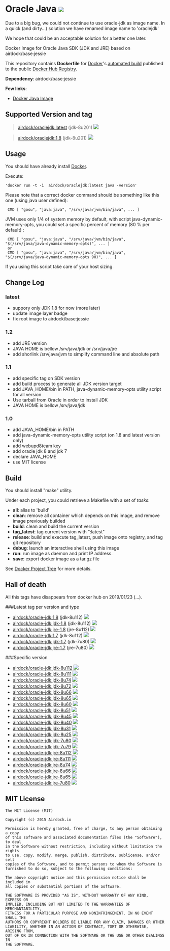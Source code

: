 # Oracle Java [![](https://images.microbadger.com/badges/image/airdock/oraclejdk:latest.svg)](https://microbadger.com/images/airdock/oraclejdk:latest "Get your own image badge on microbadger.com")


Due to a big bug, we could not continue to use oracle-jdk as image name.
In a quick (and dirty...) solution we have renamed image name to 'oraclejdk'

We hope that could be an acceptable solution for a better one later.


Docker Image for Oracle Java SDK (JDK and JRE) based on airdock/base:jessie

This repository contains **Dockerfile** for [Docker](https://www.docker.com/)'s [automated build](https://registry.hub.docker.com/u/airdock/) published to the public [Docker Hub Registry](https://registry.hub.docker.com/).

**Dependency**: airdock/base:jessie

**Few links**:

 - [Docker Java Image](https://github.com/dockerfile/java)

## Supported Version and tag

 > [airdock/oraclejdk:latest](https://github.com/airdock-io/docker-oraclejdk/tree/master/) (jdk-8u201) [![](https://images.microbadger.com/badges/image/airdock/oraclejdk:latest.svg)](https://microbadger.com/images/airdock/oraclejdk:latest 'Get your own image badge on microbadger.com')

 > [airdock/oraclejdk:1.8](https://github.com/airdock-io/docker-oraclejdk/tree/master/) (jdk-8u201) [![](https://images.microbadger.com/badges/image/airdock/oraclejdk:latest.svg)](https://microbadger.com/images/airdock/oraclejdk:latest 'Get your own image badge on microbadger.com')



## Usage

You should have already install [Docker](https://www.docker.com/).

Execute:

	'docker run -t -i  airdock/oraclejdk:latest java -version'

Please note that a correct docker command should be something like this one (using java user defined):

```
 CMD [ "gosu", "java:java", "/srv/java/jvm/bin/java", ... ]
```

JVM uses only 1/4 of system memory by default, with script java-dynamic-memory-opts,
you could set a specific percent of memory (80 % per default) :

```
 CMD [ "gosu", "java:java", "/srv/java/jvm/bin/java", "$(/srv/java/java-dynamic-memory-opts)", ... ]
 or
 CMD [ "gosu", "java:java", "/srv/java/jvm/bin/java", "$(/srv/java/java-dynamic-memory-opts 90)", ... ]
```
If you using this script take care of your host sizing.


## Change Log


### latest
- suppory only JDK 1.8 for now (more later)
- update image layer badge
- fix root image to airdock/base:jessie

### 1.2

- add JRE version
- JAVA HOME is bellow /srv/java/jdk or /srv/java/jre
- add shorlink /srv/java/jvm to simplify command line and absolute path

### 1.1

- add specific tag on SDK version
- add build process to generate all JDK version target
- add JAVA_HOME/bin in PATH, java-dynamic-memory-opts utility script for all version
- Use tarball from Oracle in order to install JDK
- JAVA HOME is bellow /srv/java/jdk

### 1.0

- add JAVA_HOME/bin in PATH
- add java-dynamic-memory-opts utility script (on 1.8 and latest version only)
- add webupd8team key
- add oracle jdk 8 and jdk 7
- declare JAVA_HOME
- use MIT license


## Build

You should install "make" utility.

Under each project, you could retrieve a Makefile with a set of *tasks*:

- **all**: alias to 'build'
- **clean**: remove all container which depends on this image, and remove image previously builded
- **build**: clean and build the current version
- **tag_latest**: tag current version with ":latest"
- **release**: build and execute tag_latest, push image onto registry, and tag git repository
- **debug**: launch an interactive shell using this image
- **run**: run image as daemon and print IP address.
- **save**: export docker image as a tar.gz file

See [Docker Project Tree](https://github.com/airdock-io/docker-base/wiki/Docker-Project-Tree) for more details.

## Hall of death

All this tags have disappears from docker hub on 2019/01/23 (...).


###Latest tag per version and type
 - [airdock/oracle-jdk:1.8](https://github.com/airdock-io/docker-oracle-jdk/tree/master/jdk-1.8) (jdk-8u112) [![](https://images.microbadger.com/badges/image/airdock/oracle-jdk:jdk-8u112.svg)](https://microbadger.com/images/airdock/oracle-jdk:jdk-8u112 'Get your own image badge on microbadger.com') 
  - [airdock/oracle-jdk:jdk-1.8](https://github.com/airdock-io/docker-oracle-jdk/tree/master/jdk-1.8) (jdk-8u112) [![](https://images.microbadger.com/badges/image/airdock/oracle-jdk:jdk-8u112.svg)](https://microbadger.com/images/airdock/oracle-jdk:jdk-8u112 'Get your own image badge on microbadger.com') 
 - [airdock/oracle-jdk:jre-1.8](https://github.com/airdock-io/docker-oracle-jdk/tree/master/jre-1.8) (jre-8u112) [![](https://images.microbadger.com/badges/image/airdock/oracle-jdk:jre-8u112.svg)](https://microbadger.com/images/airdock/oracle-jdk:jre-8u112 'Get your own image badge on microbadger.com') 
 - [airdock/oracle-jdk:1.7](https://github.com/airdock-io/docker-oracle-jdk/tree/master/jdk-1.7) (jdk-8u112) [![](https://images.microbadger.com/badges/image/airdock/oracle-jdk:jdk-8u112.svg)](https://microbadger.com/images/airdock/oracle-jdk:jdk-8u112 'Get your own image badge on microbadger.com') 
 - [airdock/oracle-jdk:jdk-1.7](https://github.com/airdock-io/docker-oracle-jdk/tree/master/jdk-1.7) (jdk-7u80) [![](https://images.microbadger.com/badges/image/airdock/oracle-jdk:jdk-7u80.svg)](https://microbadger.com/images/airdock/oracle-jdk:jdk-7u80 'Get your own image badge on microbadger.com') 
 - [airdock/oracle-jdk:jre-1.7](https://github.com/airdock-io/docker-oracle-jdk/tree/master/jre-1.7) (jre-7u80) [![](https://images.microbadger.com/badges/image/airdock/oracle-jdk:jre-7u80.svg)](https://microbadger.com/images/airdock/oracle-jdk:jre-7u80 'Get your own image badge on microbadger.com') 


###Specific version
 - [airdock/oracle-jdk:jdk-8u112](https://github.com/airdock-io/docker-oracle-jdk/tree/master/jdk-8u112) [![](https://images.microbadger.com/badges/image/airdock/oracle-jdk:jdk-8u112.svg)](https://microbadger.com/images/airdock/oracle-jdk:jdk-8u112 'Get your own image badge on microbadger.com') 
 - [airdock/oracle-jdk:jdk-8u111](https://github.com/airdock-io/docker-oracle-jdk/tree/master/jdk-8u111) [![](https://images.microbadger.com/badges/image/airdock/oracle-jdk:jdk-8u111.svg)](https://microbadger.com/images/airdock/oracle-jdk:jdk-8u111 'Get your own image badge on microbadger.com') 
 - [airdock/oracle-jdk:jdk-8u74](https://github.com/airdock-io/docker-oracle-jdk/tree/master/jdk-8u74) [![](https://images.microbadger.com/badges/image/airdock/oracle-jdk:jdk-8u74.svg)](https://microbadger.com/images/airdock/oracle-jdk:jdk-8u74 'Get your own image badge on microbadger.com') 
 - [airdock/oracle-jdk:jdk-8u72](https://github.com/airdock-io/docker-oracle-jdk/tree/master/jdk-8u72) [![](https://images.microbadger.com/badges/image/airdock/oracle-jdk:jdk-8u72.svg)](https://microbadger.com/images/airdock/oracle-jdk:jdk-8u72 'Get your own image badge on microbadger.com') 
 - [airdock/oracle-jdk:jdk-8u66](https://github.com/airdock-io/docker-oracle-jdk/tree/master/jdk-8u66) [![](https://images.microbadger.com/badges/image/airdock/oracle-jdk:jdk-8u66.svg)](https://microbadger.com/images/airdock/oracle-jdk:jdk-8u66 'Get your own image badge on microbadger.com') 
 - [airdock/oracle-jdk:jdk-8u65](https://github.com/airdock-io/docker-oracle-jdk/tree/master/jdk-8u65) [![](https://images.microbadger.com/badges/image/airdock/oracle-jdk:jdk-8u65.svg)](https://microbadger.com/images/airdock/oracle-jdk:jdk-8u65 'Get your own image badge on microbadger.com') 
 - [airdock/oracle-jdk:jdk-8u60](https://github.com/airdock-io/docker-oracle-jdk/tree/master/jdk-8u60) [![](https://images.microbadger.com/badges/image/airdock/oracle-jdk:jdk-8u60.svg)](https://microbadger.com/images/airdock/oracle-jdk:jdk-8u60 'Get your own image badge on microbadger.com') 
 - [airdock/oracle-jdk:jdk-8u51](https://github.com/airdock-io/docker-oracle-jdk/tree/master/jdk-8u51) [![](https://images.microbadger.com/badges/image/airdock/oracle-jdk:jdk-8u51.svg)](https://microbadger.com/images/airdock/oracle-jdk:jdk-8u51 'Get your own image badge on microbadger.com') 
 - [airdock/oracle-jdk:jdk-8u45](https://github.com/airdock-io/docker-oracle-jdk/tree/master/jdk-8u45) [![](https://images.microbadger.com/badges/image/airdock/oracle-jdk:jdk-8u45.svg)](https://microbadger.com/images/airdock/oracle-jdk:jdk-8u45 'Get your own image badge on microbadger.com') 
 - [airdock/oracle-jdk:jdk-8u40](https://github.com/airdock-io/docker-oracle-jdk/tree/master/jdk-8u40) [![](https://images.microbadger.com/badges/image/airdock/oracle-jdk:jdk-8u40.svg)](https://microbadger.com/images/airdock/oracle-jdk:jdk-8u40 'Get your own image badge on microbadger.com') 
 - [airdock/oracle-jdk:jdk-8u31](https://github.com/airdock-io/docker-oracle-jdk/tree/master/jdk-8u31) [![](https://images.microbadger.com/badges/image/airdock/oracle-jdk:jdk-8u31.svg)](https://microbadger.com/images/airdock/oracle-jdk:jdk-8u31 'Get your own image badge on microbadger.com') 
 - [airdock/oracle-jdk:jdk-8u25](https://github.com/airdock-io/docker-oracle-jdk/tree/master/jdk-8u25) [![](https://images.microbadger.com/badges/image/airdock/oracle-jdk:jdk-8u25.svg)](https://microbadger.com/images/airdock/oracle-jdk:jdk-8u25 'Get your own image badge on microbadger.com') 
 - [airdock/oracle-jdk:jdk-7u80](https://github.com/airdock-io/docker-oracle-jdk/tree/master/jdk-7u80) [![](https://images.microbadger.com/badges/image/airdock/oracle-jdk:jdk-7u80.svg)](https://microbadger.com/images/airdock/oracle-jdk:jdk-7u80 'Get your own image badge on microbadger.com') 
 - [airdock/oracle-jdk:jdk-7u79](https://github.com/airdock-io/docker-oracle-jdk/tree/master/jdk-7u79) [![](https://images.microbadger.com/badges/image/airdock/oracle-jdk:jdk-7u79.svg)](https://microbadger.com/images/airdock/oracle-jdk:jdk-7u79 'Get your own image badge on microbadger.com') 
 - [airdock/oracle-jdk:jre-8u112](https://github.com/airdock-io/docker-oracle-jdk/tree/master/jre-8u112) [![](https://images.microbadger.com/badges/image/airdock/oracle-jdk:jre-8u112.svg)](https://microbadger.com/images/airdock/oracle-jdk:jre-8u112 'Get your own image badge on microbadger.com') 
 - [airdock/oracle-jdk:jre-8u111](https://github.com/airdock-io/docker-oracle-jdk/tree/master/jre-8u111) [![](https://images.microbadger.com/badges/image/airdock/oracle-jdk:jre-8u111.svg)](https://microbadger.com/images/airdock/oracle-jdk:jre-8u111 'Get your own image badge on microbadger.com') 
 - [airdock/oracle-jdk:jre-8u74](https://github.com/airdock-io/docker-oracle-jdk/tree/master/jre-8u74) [![](https://images.microbadger.com/badges/image/airdock/oracle-jdk:jre-8u74.svg)](https://microbadger.com/images/airdock/oracle-jdk:jre-8u74 'Get your own image badge on microbadger.com') 
 - [airdock/oracle-jdk:jre-8u66](https://github.com/airdock-io/docker-oracle-jdk/tree/master/jre-8u66) [![](https://images.microbadger.com/badges/image/airdock/oracle-jdk:jre-8u66.svg)](https://microbadger.com/images/airdock/oracle-jdk:jre-8u66 'Get your own image badge on microbadger.com') 
 - [airdock/oracle-jdk:jre-8u65](https://github.com/airdock-io/docker-oracle-jdk/tree/master/jre-8u65) [![](https://images.microbadger.com/badges/image/airdock/oracle-jdk:jre-8u65.svg)](https://microbadger.com/images/airdock/oracle-jdk:jre-8u65 'Get your own image badge on microbadger.com') 
 - [airdock/oracle-jdk:jre-7u80](https://github.com/airdock-io/docker-oracle-jdk/tree/master/jre-7u80) [![](https://images.microbadger.com/badges/image/airdock/oracle-jdk:jre-7u80.svg)](https://microbadger.com/images/airdock/oracle-jdk:jre-7u80 'Get your own image badge on microbadger.com') 



## MIT License

```
The MIT License (MIT)

Copyright (c) 2015 Airdock.io

Permission is hereby granted, free of charge, to any person obtaining a copy
of this software and associated documentation files (the "Software"), to deal
in the Software without restriction, including without limitation the rights
to use, copy, modify, merge, publish, distribute, sublicense, and/or sell
copies of the Software, and to permit persons to whom the Software is
furnished to do so, subject to the following conditions:

The above copyright notice and this permission notice shall be included in
all copies or substantial portions of the Software.

THE SOFTWARE IS PROVIDED "AS IS", WITHOUT WARRANTY OF ANY KIND, EXPRESS OR
IMPLIED, INCLUDING BUT NOT LIMITED TO THE WARRANTIES OF MERCHANTABILITY,
FITNESS FOR A PARTICULAR PURPOSE AND NONINFRINGEMENT. IN NO EVENT SHALL THE
AUTHORS OR COPYRIGHT HOLDERS BE LIABLE FOR ANY CLAIM, DAMAGES OR OTHER
LIABILITY, WHETHER IN AN ACTION OF CONTRACT, TORT OR OTHERWISE, ARISING FROM,
OUT OF OR IN CONNECTION WITH THE SOFTWARE OR THE USE OR OTHER DEALINGS IN
THE SOFTWARE.
 ```
